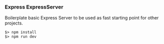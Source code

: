 ### Express ExpressServer

Boilerplate basic Express Server to be used as fast starting point for other projects.


```
$> npm install
$> npm run dev 
```
